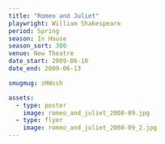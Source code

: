 ```yaml
---
title: "Romeo and Juliet"
playwright: William Shakespeare
period: Spring
season: In House
season_sort: 300
venue: New Theatre
date_start: 2009-06-10
date_end: 2009-06-13

smugmug: zHWssh

assets:
  - type: poster
    image: romeo_and_juliet_2008-09.jpg
  - type: flyer
    image: romeo_and_juliet_2008-09_2.jpg
---
```

